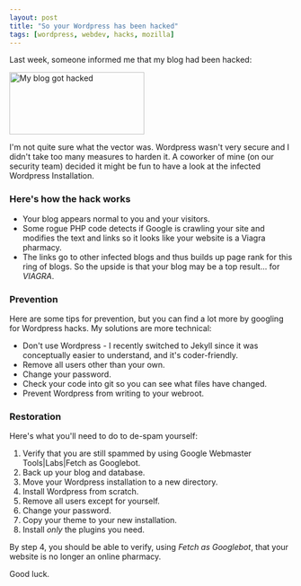 ```yaml
---
layout: post
title: "So your Wordpress has been hacked"
tags: [wordpress, webdev, hacks, mozilla]
---
```


Last week, someone informed me that my blog had been hacked:

<p>
    <a href="http://www.flickr.com/photos/davedash/4621504223/"
            title="My blog got hacked by davedash, on Flickr">
    <img src="http://farm5.static.flickr.com/4063/4621504223_210d430c1f_m.jpg"
        width="240" height="111" alt="My blog got hacked" /></a>
</p>

I'm not quite sure what the vector was.  Wordpress wasn't very secure and I
didn't take too many measures to harden it.  A coworker of mine (on our security
team) decided it might be fun to have a look at the infected Wordpress
Installation.

### Here's how the hack works

* Your blog appears normal to you and your visitors.
* Some rogue PHP code detects if Google is crawling your site and modifies
the text and links so it looks like your website is a Viagra pharmacy.
* The links go to other infected blogs and thus builds up page rank for this
ring of blogs.  So the upside is that your blog may be a top result... for
*VIAGRA*.

### Prevention

Here are some tips for prevention, but you can find a lot more by googling for
Wordpress hacks.  My solutions are more technical:

* Don't use Wordpress - I recently switched to Jekyll since it was conceptually
easier to understand, and it's coder-friendly.
* Remove all users other than your own.
* Change your password.
* Check your code into git so you can see what files have changed.
* Prevent Wordpress from writing to your webroot.

### Restoration

Here's what you'll need to do to de-spam yourself:

1.  Verify that you are still spammed by using
Google Webmaster Tools|Labs|Fetch as Googlebot.
2.  Back up your blog and database.
3.  Move your Wordpress installation to a new directory.
4.  Install Wordpress from scratch.
5.  Remove all users except for yourself.
6.  Change your password.
7.  Copy your theme to your new installation.
8.  Install *only* the plugins you need.

By step 4, you should be able to verify, using *Fetch as Googlebot*,
that your website is no longer an online pharmacy.

Good luck.

